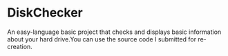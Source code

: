 # DiskChecker
An easy-language basic project that checks and displays basic information about your hard drive.You can use the source code I submitted for re-creation.
